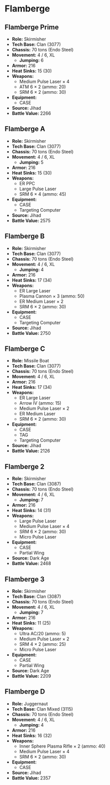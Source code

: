 # Flamberge
## Flamberge Prime
- **Role:** Skirmisher
- **Tech Base:** Clan (3077)
- **Chassis:** 70 tons (Endo Steel)
- **Movement:** 4 / 6, XL
  - **Jumping:** 6
- **Armor:** 216
- **Heat Sinks:** 15 (30)
- **Weapons:**
  - Medium Pulse Laser × 4
  - ATM 6 × 2 (ammo: 20)
  - SRM 6 × 2 (ammo: 30)
- **Equipment:**
  - CASE
- **Source:** Jihad
- **Battle Value:** 2266

## Flamberge A
- **Role:** Skirmisher
- **Tech Base:** Clan (3077)
- **Chassis:** 70 tons (Endo Steel)
- **Movement:** 4 / 6, XL
  - **Jumping:** 5
- **Armor:** 216
- **Heat Sinks:** 15 (30)
- **Weapons:**
  - ER PPC
  - Large Pulse Laser
  - SRM 6 × 4 (ammo: 45)
- **Equipment:**
  - CASE
  - Targeting Computer
- **Source:** Jihad
- **Battle Value:** 2575

## Flamberge B
- **Role:** Skirmisher
- **Tech Base:** Clan (3077)
- **Chassis:** 70 tons (Endo Steel)
- **Movement:** 4 / 6, XL
  - **Jumping:** 4
- **Armor:** 216
- **Heat Sinks:** 17 (34)
- **Weapons:**
  - ER Large Laser
  - Plasma Cannon × 3 (ammo: 50)
  - ER Medium Laser × 2
  - SRM 6 × 2 (ammo: 30)
- **Equipment:**
  - CASE
  - Targeting Computer
- **Source:** Jihad
- **Battle Value:** 2750

## Flamberge C
- **Role:** Missile Boat
- **Tech Base:** Clan (3077)
- **Chassis:** 70 tons (Endo Steel)
- **Movement:** 4 / 6, XL
- **Armor:** 216
- **Heat Sinks:** 17 (34)
- **Weapons:**
  - ER Large Laser
  - Arrow IV (ammo: 15)
  - Medium Pulse Laser × 2
  - ER Medium Laser
  - SRM 6 × 2 (ammo: 30)
- **Equipment:**
  - CASE
  - TAG
  - Targeting Computer
- **Source:** Jihad
- **Battle Value:** 2126

## Flamberge 2
- **Role:** Skirmisher
- **Tech Base:** Clan (3087)
- **Chassis:** 70 tons (Endo Steel)
- **Movement:** 4 / 6, XL
  - **Jumping:** 7
- **Armor:** 216
- **Heat Sinks:** 14 (31)
- **Weapons:**
  - Large Pulse Laser
  - Medium Pulse Laser × 4
  - SRM 6 × 2 (ammo: 30)
  - Micro Pulse Laser
- **Equipment:**
  - CASE
  - Partial Wing
- **Source:** Dark Age
- **Battle Value:** 2468

## Flamberge 3
- **Role:** Skirmisher
- **Tech Base:** Clan (3087)
- **Chassis:** 70 tons (Endo Steel)
- **Movement:** 4 / 6, XL
  - **Jumping:** 7
- **Armor:** 216
- **Heat Sinks:** 11 (25)
- **Weapons:**
  - Ultra AC/20 (ammo: 5)
  - Medium Pulse Laser × 2
  - SRM 4 × 2 (ammo: 25)
  - Micro Pulse Laser
- **Equipment:**
  - CASE
  - Partial Wing
- **Source:** Dark Age
- **Battle Value:** 2209

## Flamberge D
- **Role:** Juggernaut
- **Tech Base:** Clan Mixed (3115)
- **Chassis:** 70 tons (Endo Steel)
- **Movement:** 4 / 6, XL
  - **Jumping:** 4
- **Armor:** 216
- **Heat Sinks:** 16 (32)
- **Weapons:**
  - Inner Sphere Plasma Rifle × 2 (ammo: 40)
  - Medium Pulse Laser × 4
  - SRM 6 × 2 (ammo: 30)
- **Equipment:**
  - CASE
- **Source:** Jihad
- **Battle Value:** 2357

